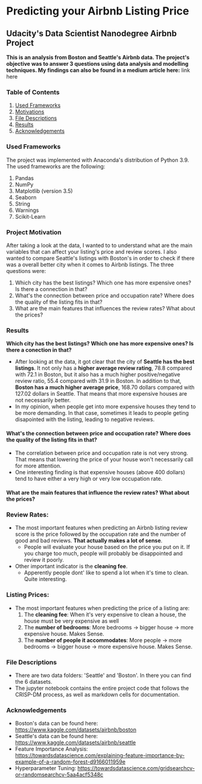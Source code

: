 # Predicting your Airbnb Listing Price
## Udacity's Data Scientist Nanodegree Airbnb Project

**This is an analysis from Boston and Seattle's Airbnb data. The project's objective was to answer 3 questions using data analysis and modelling techniques. My findings can also be found in a medium article here:** link here

### Table of Contents
1. [Used Frameworks](#frameworks)
2. [Motivations](#motivation)
3. [File Descriptions](#files)
4. [Results](#results)
5. [Acknowledgements](#acknowledgements)

### Used Frameworks <a name="frameworks"></a>
The project was implemented with Anaconda's distribution of Python 3.9. The used frameworks are the following:
1. Pandas
2. NumPy
3. Matplotlib (version 3.5)
4. Seaborn
5. String 
6. Warnings
7. Scikit-Learn 

### Project Motivation<a name="motivation"></a>
After taking a look at the data, I wanted to to understand what are the main variables that can affect your listing's price and review scores. I also wanted to compare Seattle's listings with Boston's in order to check if there was a overall better city when it comes to Airbnb listings. The three questions were:

1. Which city has the best listings? Which one has more expensive ones? Is there a connection in that?
2. What's the connection between price and occupation rate? Where does the quality of the listing fits in that?
3. What are the main features that influences the review rates? What about the prices?

### Results<a name="results"></a>

**Which city has the best listings? Which one has more expensive ones? Is there a conection in that?**

- After looking at the data, it got clear that the city of **Seattle has the best listings**. It not only has a **higher average review rating**, 78.8 compared with 72.1 in Boston, but it also has a much higher positive/negative review ratio, 55.4 compared with 31.9 in Boston. In addition to that, **Boston has a much higher average price**, 168.70 dollars compared with 127.02 dollars in Seattle. That means that more expensive houses are not necessarily better. 
- In my opinion, when people get into more expensive houses they tend to be more demanding. In that case, sometimes it leads to people geting disapointed with the listing, leading to negative reviews. 

#### What's the connection between price and occupation rate? Where does the quality of the listing fits in that?

- The correlation between price and occupation rate is not very strong. That means that lowering the price of your house won't necessarily call for more attention.
- One interesting finding is that expensive houses (above 400 dollars) tend to have either a very high or very low occupation rate. 

#### What are the main features that influence the review rates? What about the prices?

### Review Rates:
- The most important features when predicting an Airbnb listing review score is the price followed by the occupation rate and the number of good and bad reviews. **That actually makes a lot of sense**. 
    - People will evaluate your house based on the price you put on it. If you charge too much, people will probably be disappointed and review it poorly. 
- Other important indicator is the **cleaning fee**.
    - Apperently people dont' like to spend a lot when it's time to clean. Quite interesting. 
    
### Listing Prices:
- The most important features when predicting the price of a listing are:
    1. The **cleaning fee**: When it's very expensive to clean a house, the house must be very expensive as well
    2. The **number of bedrooms**: More bedrooms -> bigger house -> more expensive house. Makes Sense.
    3. The **number of people it accommodates**: More people -> more bedrooms -> bigger house -> more expensive house. Makes Sense.


### File Descriptions<a name='files'></a>

- There are two data folders: 'Seattle' and 'Boston'. In there you can find the 6 datasets. 
- The jupyter notebook contains the entire project code that follows the CRISP-DM process, as well as markdown cells for documentation. 

### Acknowledgements<a name="acknowledgements"></a>
- Boston's data can be found here: https://www.kaggle.com/datasets/airbnb/boston 
- Seattle's data can be found here: https://www.kaggle.com/datasets/airbnb/seattle
- Feature Importance Analysis: https://towardsdatascience.com/explaining-feature-importance-by-example-of-a-random-forest-d9166011959e
- Hyperparameter Tuning: https://towardsdatascience.com/gridsearchcv-or-randomsearchcv-5aa4acf5348c



